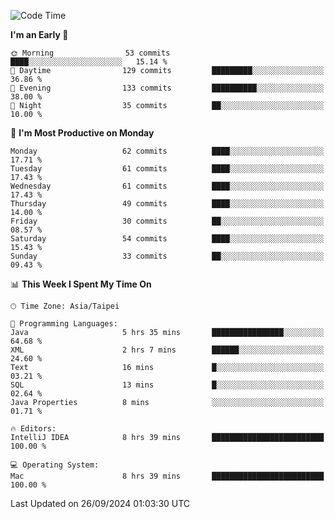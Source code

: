 <!--START_SECTION:waka-->
![Code Time](http://img.shields.io/badge/Code%20Time-1%2C346%20hrs%207%20mins-blue)

**I'm an Early 🐤** 

```text
🌞 Morning                53 commits          ████░░░░░░░░░░░░░░░░░░░░░   15.14 % 
🌆 Daytime                129 commits         █████████░░░░░░░░░░░░░░░░   36.86 % 
🌃 Evening                133 commits         ██████████░░░░░░░░░░░░░░░   38.00 % 
🌙 Night                  35 commits          ██░░░░░░░░░░░░░░░░░░░░░░░   10.00 % 
```
📅 **I'm Most Productive on Monday** 

```text
Monday                   62 commits          ████░░░░░░░░░░░░░░░░░░░░░   17.71 % 
Tuesday                  61 commits          ████░░░░░░░░░░░░░░░░░░░░░   17.43 % 
Wednesday                61 commits          ████░░░░░░░░░░░░░░░░░░░░░   17.43 % 
Thursday                 49 commits          ████░░░░░░░░░░░░░░░░░░░░░   14.00 % 
Friday                   30 commits          ██░░░░░░░░░░░░░░░░░░░░░░░   08.57 % 
Saturday                 54 commits          ████░░░░░░░░░░░░░░░░░░░░░   15.43 % 
Sunday                   33 commits          ██░░░░░░░░░░░░░░░░░░░░░░░   09.43 % 
```


📊 **This Week I Spent My Time On** 

```text
🕑︎ Time Zone: Asia/Taipei

💬 Programming Languages: 
Java                     5 hrs 35 mins       ████████████████░░░░░░░░░   64.68 % 
XML                      2 hrs 7 mins        ██████░░░░░░░░░░░░░░░░░░░   24.60 % 
Text                     16 mins             █░░░░░░░░░░░░░░░░░░░░░░░░   03.21 % 
SQL                      13 mins             █░░░░░░░░░░░░░░░░░░░░░░░░   02.64 % 
Java Properties          8 mins              ░░░░░░░░░░░░░░░░░░░░░░░░░   01.71 % 

🔥 Editors: 
IntelliJ IDEA            8 hrs 39 mins       █████████████████████████   100.00 % 

💻 Operating System: 
Mac                      8 hrs 39 mins       █████████████████████████   100.00 % 
```


 Last Updated on 26/09/2024 01:03:30 UTC
<!--END_SECTION:waka-->
